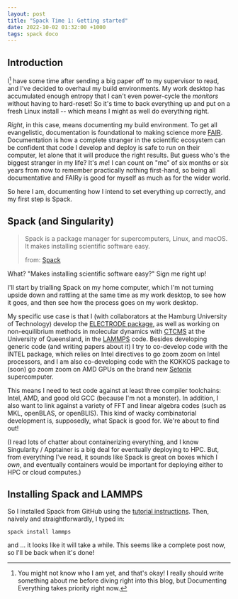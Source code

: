 ```yaml
---
layout: post
title: "Spack Time 1: Getting started"
date: 2022-10-02 01:32:00 +1000
tags: spack doco
---
```


## Introduction

I[^1] have some time after sending a big paper off to my supervisor to read, and I've decided to overhaul my build environments. My work desktop has accumulated enough entropy that I can't even power-cycle the *monitors* without having to hard-reset! So it's time to back everything up and put on a fresh Linux install -- which means I might as well do everything right.

*Right*, in this case, means documenting my build environment. To get all evangelistic, documentation is foundational to making science more [FAIR](https://www.go-fair.org/fair-principles/). Documentation is how a complete stranger in the scientific ecosystem can be confident that code I develop and deploy is safe to run on their computer, let alone that it will produce the right results. But guess who's the biggest stranger in my life? It's *me*! I can count on "me" of six months or six years from now to remember practically nothing first-hand, so being all documentative and FAIRy is good for myself as much as for the wider world.

So here I am, documenting how I intend to set everything up correctly, and my first step is Spack.

## Spack (and Singularity)

> Spack is a package manager for supercomputers, Linux, and macOS. It makes installing scientific software easy.
>
> from: [Spack](https://spack.io/)

What? "Makes installing scientific software easy?" Sign me right up!

I'll start by trialling Spack on my home computer, which I'm not turning upside down and rattling at the same time as my work desktop, to see how it goes, and then see how the process goes on my work desktop.

My specific use case is that I (with collaborators at the Hamburg University of Technology) develop the [ELECTRODE package](https://aip.scitation.org/doi/10.1063/5.0099239), as well as working on non-equilibrium methods in molecular dynamics with [CTCMS](https://ctcms-uq.github.io/) at the University of Queensland, in the [LAMMPS](https://www.lammps.org/) code. Besides developing generic code (and writing papers about it) I try to co-develop code with the INTEL package, which relies on Intel directives to go zoom zoom on Intel processors, and I am also co-developing code with the KOKKOS package to (soon) go zoom zoom on AMD GPUs on the brand new [Setonix](https://pawsey.org.au/systems/setonix/) supercomputer.

This means I need to test code against at least three compiler toolchains: Intel, AMD, and good old GCC (because I'm not a monster). In addition, I also want to link against a variety of FFT and linear algebra codes (such as MKL, openBLAS, or openBLIS). This kind of wacky combinatorial development is, supposedly, what Spack is good for. We're about to find out!

(I read lots of chatter about containerizing everything, and I know Singularity / Apptainer is a big deal for eventually deploying to HPC. But, from everything I've read, it sounds like Spack is great on boxes which I *own*, and eventually containers would be important for deploying either to HPC or cloud computes.)

## Installing Spack and LAMMPS

So I installed Spack from GitHub using the [tutorial instructions](https://spack-tutorial.readthedocs.io/en/latest/tutorial_basics.html). Then, naively and straightforwardly, I typed in:

`spack install lammps`

and ... it looks like it will take a while. This seems like a complete post now, so I'll be back when it's done!

[^1]: You might not know who I am yet, and that's okay! I really should write something about me before diving right into this blog, but Documenting Everything takes priority right now.
